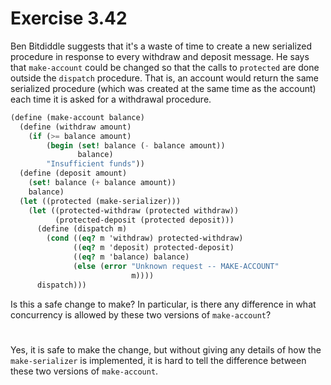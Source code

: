 # Exercise 3.42

Ben Bitdiddle suggests that it's a waste of time to create a new serialized
procedure in response to every withdraw and deposit message. He says that
`make-account` could be changed so that the calls to `protected` are done
outside the `dispatch` procedure. That is, an account would return the same
serialized procedure (which was created at the same time as the account) each
time it is asked for a withdrawal procedure.

```scheme
(define (make-account balance)
  (define (withdraw amount)
    (if (>= balance amount)
        (begin (set! balance (- balance amount))
               balance)
        "Insufficient funds"))
  (define (deposit amount)
    (set! balance (+ balance amount))
    balance)
  (let ((protected (make-serializer)))
    (let ((protected-withdraw (protected withdraw))
          (protected-deposit (protected deposit)))
      (define (dispatch m)
        (cond ((eq? m 'withdraw) protected-withdraw)
              ((eq? m 'deposit) protected-deposit)
              ((eq? m 'balance) balance)
              (else (error "Unknown request -- MAKE-ACCOUNT"
                           m))))
      dispatch)))
```

Is this a safe change to make? In particular, is there any difference in what
concurrency is allowed by these two versions of `make-account`?

#

Yes, it is safe to make the change, but without giving any details of how the
`make-serializer` is implemented, it is hard to tell the difference between
these two versions of `make-account`.

